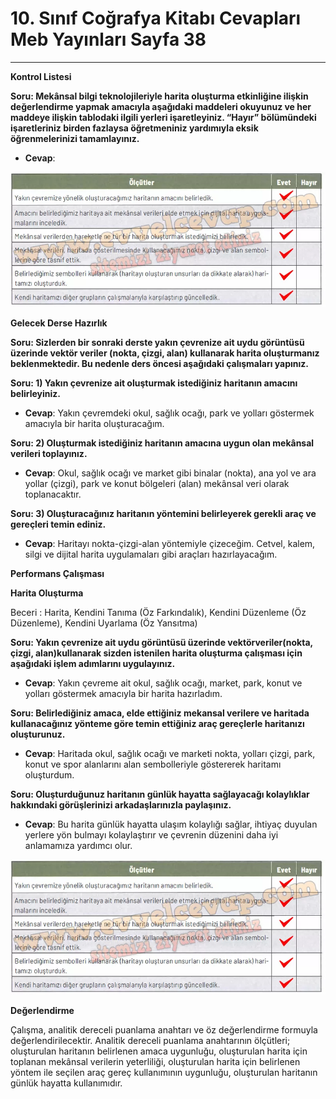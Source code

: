 # 10. Sınıf Coğrafya Kitabı Cevapları Meb Yayınları Sayfa 38

---

**Kontrol Listesi**

**Soru: Mekânsal bilgi teknolojileriyle harita oluşturma etkinliğine ilişkin değerlendirme yapmak amacıyla aşağıdaki maddeleri okuyunuz ve her maddeye ilişkin tablodaki ilgili yerleri işaretleyiniz. “Hayır” bölümündeki işaretleriniz birden fazlaysa öğretmeniniz yardımıyla eksik öğrenmelerinizi tamamlayınız.**

-   **Cevap**:

![Image 1](./image_1.webp)

**Gelecek Derse Hazırlık**

**Soru: Sizlerden bir sonraki derste yakın çevrenize ait uydu görüntüsü üzerinde vektör veriler (nokta, çizgi, alan) kullanarak harita oluşturmanız beklenmektedir. Bu nedenle ders öncesi aşağıdaki çalışmaları yapınız.**

**Soru: 1) Yakın çevrenize ait oluşturmak istediğiniz haritanın amacını belirleyiniz.**

-   **Cevap**: Yakın çevremdeki okul, sağlık ocağı, park ve yolları göstermek amacıyla bir harita oluşturacağım.

**Soru: 2) Oluşturmak istediğiniz haritanın amacına uygun olan mekânsal verileri toplayınız.**

-   **Cevap**: Okul, sağlık ocağı ve market gibi binalar (nokta), ana yol ve ara yollar (çizgi), park ve konut bölgeleri (alan) mekânsal veri olarak toplanacaktır.

**Soru: 3) Oluşturacağınız haritanın yöntemini belirleyerek gerekli araç ve gereçleri temin ediniz.**

-   **Cevap**: Haritayı nokta-çizgi-alan yöntemiyle çizeceğim. Cetvel, kalem, silgi ve dijital harita uygulamaları gibi araçları hazırlayacağım.

**Performans Çalışması**

**Harita Oluşturma**

Beceri : Harita, Kendini Tanıma (Öz Farkındalık), Kendini Düzenleme (Öz Düzenleme), Kendini Uyarlama (Öz Yansıtma)

**Soru: Yakın çevrenize ait uydu görüntüsü üzerinde vektörveriler(nokta, çizgi, alan)kullanarak sizden istenilen harita oluşturma çalışması için aşağıdaki işlem adımlarını uygulayınız.**

-   **Cevap**: Yakın çevreme ait okul, sağlık ocağı, market, park, konut ve yolları göstermek amacıyla bir harita hazırladım.

**Soru: Belirlediğiniz amaca, elde ettiğiniz mekansal verilere ve haritada kullanacağınız yönteme göre temin ettiğiniz araç gereçlerle haritanızı oluşturunuz.**

-   **Cevap**: Haritada okul, sağlık ocağı ve marketi nokta, yolları çizgi, park, konut ve spor alanlarını alan sembolleriyle göstererek haritamı oluşturdum.

**Soru: Oluşturduğunuz haritanın günlük hayatta sağlayacağı kolaylıklar hakkındaki görüşlerinizi arkadaşlarınızla paylaşınız.**

-   **Cevap**: Bu harita günlük hayatta ulaşım kolaylığı sağlar, ihtiyaç duyulan yerlere yön bulmayı kolaylaştırır ve çevrenin düzenini daha iyi anlamamıza yardımcı olur.

![Image 2](./image_2.webp)

**Değerlendirme**

Çalışma, analitik dereceli puanlama anahtarı ve öz değerlendirme formuyla değerlendirilecektir. Analitik dereceli puanlama anahtarının ölçütleri; oluşturulan haritanın belirlenen amaca uygunluğu, oluşturulan harita için toplanan mekânsal verilerin yeterliliği, oluşturulan harita için belirlenen yöntem ile seçilen araç gereç kullanımının uygunluğu, oluşturulan haritanın günlük hayatta kullanımıdır.